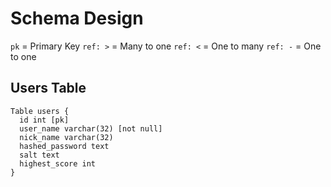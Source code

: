 # Schema Design

`pk` = Primary Key
`ref: >` = Many to one
`ref: <` = One to many
`ref: -` = One to one

## Users Table

```
Table users {
  id int [pk]
  user_name varchar(32) [not null]
  nick_name varchar(32)
  hashed_password text
  salt text
  highest_score int
}
```